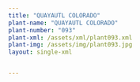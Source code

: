 ```yaml
---
title: "QUAYAUTL COLORADO"
plant-name: "QUAYAUTL COLORADO"
plant-number: "093"
plant-xml: /assets/xml/plant093.xml
plant-img: /assets/img/plant093.jpg
layout: single-xml


---
```

